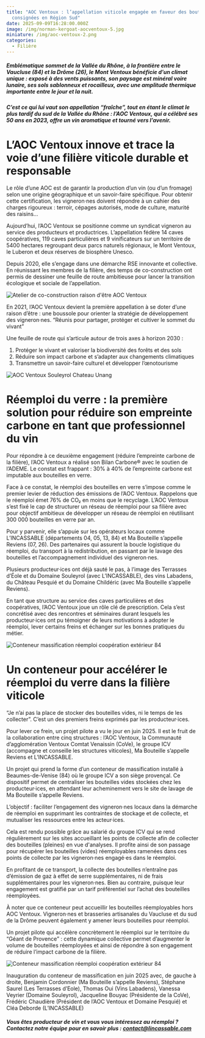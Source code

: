 ```yaml
---
title: "AOC Ventoux : l’appellation viticole engagée en faveur des bouteilles
  consignées en Région Sud"
date: 2025-09-09T16:28:00.000Z
image: /img/norman-kergoat-aocventoux-5.jpg
miniature: /img/aoc-ventoux-2.png
categories:
  - Filière
---
```

##### Emblématique sommet de la Vallée du Rhône, à la frontière entre le Vaucluse (84) et la Drôme (26), le Mont Ventoux bénéficie d’un climat unique : exposé à des vents puissants, son paysage est minéral voire lunaire, ses sols sablonneux et rocailleux, avec une amplitude thermique importante entre le jour et la nuit.

##### C’est ce qui lui vaut son appellation “fraîche”, tout en étant le climat le plus tardif du sud de la Vallée du Rhône : l’AOC Ventoux, qui a célébré ses 50 ans en 2023, offre un vin aromatique et tourné vers l’avenir.  

# L’AOC Ventoux innove et trace la voie d’une filière viticole durable et responsable 

Le rôle d’une AOC est de garantir la production d’un vin (ou d’un fromage) selon une origine géographique et un savoir-faire spécifique. Pour obtenir cette certification, les vigneron·nes doivent répondre à un cahier des charges rigoureux : terroir, cépages autorisés, mode de culture, maturité des raisins…  

Aujourd’hui, l’AOC Ventoux se positionne comme un syndicat vigneron au service des producteurs et productrices. L’appellation fédère 14 caves coopératives, 119 caves particulières et 9 vinificateurs sur un territoire de 5400 hectares regroupant deux parcs naturels régionaux, le Mont Ventoux, le Luberon et deux réserves de biosphère Unesco.

Depuis 2020, elle s’engage dans une démarche RSE innovante et collective. En réunissant les membres de la filière, des temps de co-construction ont permis de dessiner une feuille de route ambitieuse pour lancer la transition écologique et sociale de l’appellation. 

![Atelier de co-construction raison d'être AOC Ventoux](/img/atelier-co-construction-raison-d-être-aoc-ventoux.jpg "Atelier de co-construction de la raison d'être AOC Ventoux (Crédit photo : Norman Kergoat)")

En 2021, l’AOC Ventoux devient la première appellation à se doter d’une raison d’être : une boussole pour orienter la stratégie de développement des vigneron·nes. 
“Réunis pour partager, protéger et cultiver le sommet du vivant”

Une feuille de route qui s’articule autour de trois axes à horizon 2030 :

1. Protéger le vivant et valoriser la biodiversité des forêts et des sols
2. Réduire son impact carbone et s’adapter aux changements climatiques
3. Transmettre un savoir-faire culturel et développer l’œnotourisme

![AOC Ventoux Souleyrol Chateau Unang ](/img/aoc-ventoux-souleyrol-chateau-unang-norman-kergoat-.jpg "AOC Ventoux Souleyrol Chateau Unang (Crédit photo : Norman Kergoat)")

# Réemploi du verre : la première solution pour réduire son empreinte carbone en tant que professionnel du vin

Pour répondre à ce deuxième engagement (réduire l’empreinte carbone de la filière), l’AOC Ventoux a réalisé son Bilan Carbone® avec le soutien de l’ADEME. Le constat est frappant : 30% à 40% de l’empreinte carbone est imputable aux bouteilles en verre. 

Face à ce constat, le réemploi des bouteilles en verre s’impose comme le premier levier de réduction des émissions de l’AOC Ventoux. Rappelons que le réemploi émet 76% de CO₂  en moins que le recyclage. 
L’AOC Ventoux s’est fixé le cap de structurer un réseau de réemploi pour sa filière avec pour objectif ambitieux de développer un réseau de réemploi en réutilisant 300 000 bouteilles en verre par an. 


Pour y parvenir, elle s’appuie sur les opérateurs locaux comme L’INCASSABLE (départements 04, 05, 13, 84) et Ma Bouteille s’appelle Reviens (07, 26). Des partenaires qui assurent la boucle logistique du réemploi, du transport à la redistribution, en passant par le lavage des bouteilles et l’accompagnement individuel des vigneron·nes. 


Plusieurs producteur·ices ont déjà sauté le pas, à l’image des Terrasses d’Éole et du Domaine Souleyrol (avec L’INCASSABLE), des vins Labadens, du Château Pesquié et du Domaine Childéric (avec Ma Bouteille s’appelle Reviens).


En tant que structure au service des caves particulières et des coopératives, l’AOC Ventoux joue un rôle clé de prescription. Cela s’est concrétisé avec des rencontres et séminaires durant lesquels les producteur·ices ont pu témoigner de leurs motivations à adopter le réemploi, lever certains freins et échanger sur les bonnes pratiques du métier. 

![Conteneur massification réemploi coopération extérieur 84](/img/conteneur-massification-réemploi-coopération-extérieur-84.jpeg "Conteneur massification réemploi Vaucluse")

# Un conteneur pour accélérer le réemploi du verre dans la filière viticole

“Je n’ai pas la place de stocker des bouteilles vides, ni le temps de les collecter”. C’est un des premiers freins exprimés par les producteur·ices.  

Pour lever ce frein, un projet pilote a vu le jour en juin 2025. Il est le fruit de la collaboration  entre cinq structures : l’AOC Ventoux, la Communauté d’agglomération Ventoux Comtat Venaissin (CoVe), le groupe ICV (accompagne et conseille les structures viticoles), Ma Bouteille s’appelle Reviens et L’INCASSABLE.

Un projet qui prend la forme d’un conteneur de massification installé à Beaumes-de-Venise (84) où le groupe ICV a son siège provençal. Ce dispositif permet de centraliser les bouteilles vides stockées chez les producteur·ices, en attendant leur acheminement vers le site de lavage de Ma Bouteille s’appelle Reviens. 

L’objectif : faciliter l’engagement des vigneron·nes locaux dans la démarche de réemploi en supprimant les contraintes de stockage et de collecte, et mutualiser les ressources entre les acteur·ices. 

Cela est rendu possible grâce au salarié du groupe ICV qui se rend régulièrement sur les sites accueillant les points de collecte afin de collecter des bouteilles (pleines) en vue d'analyses. Il profite ainsi de son passage pour récupérer les bouteilles (vides) réemployables ramenées dans ces points de collecte par les vigneron·nes engagé·es dans le réemploi.


En profitant de ce transport, la collecte des bouteilles n’entraîne pas d’émission de gaz à effet de serre supplémentaires, ni de frais supplémentaires pour les vigneron·nes. Bien au contraire, puisque leur engagement est gratifié par un tarif préférentiel sur l’achat des bouteilles réemployées.

À noter que ce conteneur peut accueillir les bouteilles réemployables hors AOC Ventoux. Vigneron·nes et brasseries artisanales du Vaucluse et du sud de la Drôme peuvent également y amener leurs bouteilles pour réemploi. 

Un projet pilote qui accélère concrètement le réemploi sur le territoire du “Géant de Provence” : cette dynamique collective permet d’augmenter le volume de bouteilles réemployées et ainsi de répondre à son engagement de réduire l’impact carbone de la filière. 

![Conteneur massification réemploi coopération extérieur 84](/img/conteneur-massification-réemploi-inauguration-vaucluse.jpeg "Inauguration du conteneur massification réemploi de bouteilles Vaucluse")

Inauguration du conteneur de massification en juin 2025 avec, de gauche à droite, Benjamin Cordonnier (Ma Bouteille s’appelle Reviens), Stéphane Saurel (Les Terrasses d’Eole), Thomas Oui (Vins Labadens), Vanessa Veyrier (Domaine Souleyrol), Jacqueline Bouyac (Présidente de la CoVe), Frédéric Chaudière (Président de l’AOC Ventoux et Domaine Pesquié) et Cléa Deborde (L’INCASSABLE)

##### Vous êtes producteur de vin et vous vous intéressez au réemploi ? Contactez notre équipe pour en savoir plus : contact@lincassable.com
